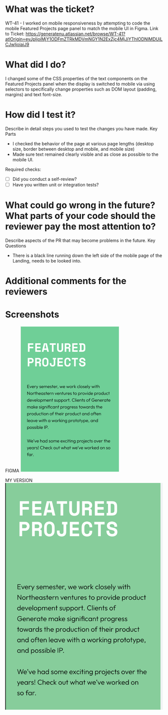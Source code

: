 # What was the ticket?
 WT-41 - I worked on mobile responsiveness by attempting to code the mobile Featured Projects page panel to match the mobile UI in Figma.
 Link to Ticket: https://generatenu.atlassian.net/browse/WT-41?atlOrigin=eyJpIjoiMjY1ODFmZTRkMDVmNGY1N2ExZjc4MjJiYThlODNlMDUiLCJwIjoiaiJ9


 # What did I do?

I changed some of the CSS properties of the text components on the Featured Projects panel when the display is switched to mobile via using selectors to specifically change properties such as DOM layout (padding, margins) and text font-size.

 # How did I test it?

Describe in detail steps you used to test the changes you have made.
 Key Parts
 - I checked the behavior of the page at various page lengths (desktop size, border between desktop and mobile, and mobile size)
 - Made sure text remained clearly visible and as close as possible to the mobile UI.

 Required checks:

 - [ ] Did you conduct a self-review?
 - [ ] Have you written unit or integration tests?

 # What could go wrong in the future? What parts of your code should the reviewer pay the most attention to?

 Describe aspects of the PR that may become problems in the future.
 Key Questions
 - There is a black line running down the left side of the mobile page of the Landing, needs to be looked into.

 # Additional comments for the reviewers

 # Screenshots
 FIGMA
 ![alt text](public/images/PRImages/Featured_projects_mobile.png?raw=true "FIGMA") 

 MY VERSION
![alt text](public/images/PRImages/Featured_projects_mobile_UI_local.png?raw=true "LOCAL")